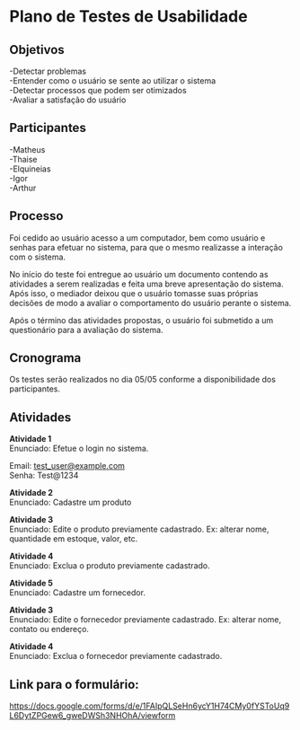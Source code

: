 # Plano de Testes de Usabilidade

## Objetivos

  -Detectar problemas<br>
  -Entender como o usuário se sente ao utilizar o sistema<br>
  -Detectar processos que podem ser otimizados<br>
  -Avaliar a satisfação do usuário<br>

## Participantes

  -Matheus <br>
  -Thaise <br>
  -Elquineias <br>
  -Igor<br>
  -Arthur<br>

## Processo

Foi cedido ao usuário acesso a um computador, bem como usuário e senhas para efetuar no sistema, para que o mesmo realizasse a interação com o sistema.

No início do teste foi entregue ao usuário um documento contendo as atividades a serem realizadas e feita uma breve apresentação do sistema. Após isso, o mediador deixou que o usuário tomasse suas próprias decisões de modo a avaliar o comportamento do usuário perante o sistema.

Após o término das atividades propostas, o usuário foi submetido a um questionário para a avaliação do sistema.

## Cronograma

Os testes serão realizados no dia 05/05 conforme a disponibilidade dos participantes.

## Atividades

**Atividade 1**<br>
Enunciado: Efetue o login no sistema.

Email: test_user@example.com<br>
Senha: Test@1234

**Atividade 2**<br>
Enunciado: Cadastre um produto

**Atividade 3**<br>
Enunciado: Edite o produto previamente cadastrado. Ex: alterar nome, quantidade em estoque, valor, etc.

**Atividade 4**<br>
Enunciado: Exclua o produto previamente cadastrado.

**Atividade 5**<br>
Enunciado: Cadastre um fornecedor.

**Atividade 3**<br>
Enunciado: Edite o fornecedor previamente cadastrado. Ex: alterar nome, contato ou endereço.

**Atividade 4**<br>
Enunciado: Exclua o fornecedor previamente cadastrado.

## Link para o formulário:

https://docs.google.com/forms/d/e/1FAIpQLSeHn6ycY1H74CMy0fYSToUq9L6DytZPGew6_gweDWSh3NHOhA/viewform



